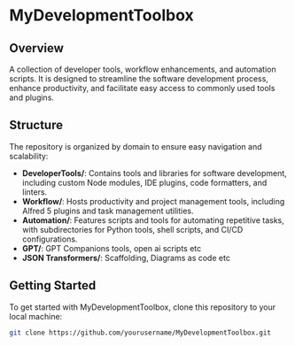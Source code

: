 # MyDevelopmentToolbox

## Overview
A  collection of developer tools, workflow enhancements, and automation scripts. It is designed to streamline the software development process, enhance productivity, and facilitate easy access to commonly used tools and plugins.

## Structure
The repository is organized by domain to ensure easy navigation and scalability:

- **DeveloperTools/**: Contains tools and libraries for software development, including custom Node modules, IDE plugins, code formatters, and linters.
- **Workflow/**: Hosts productivity and project management tools, including Alfred 5 plugins and task management utilities.
- **Automation/**: Features scripts and tools for automating repetitive tasks, with subdirectories for Python tools, shell scripts, and CI/CD configurations.
- **GPT/**: GPT Companions tools, open ai scripts etc
- **JSON Transformers/**: Scaffolding, Diagrams as code etc

## Getting Started
To get started with MyDevelopmentToolbox, clone this repository to your local machine:

```bash
git clone https://github.com/yourusername/MyDevelopmentToolbox.git